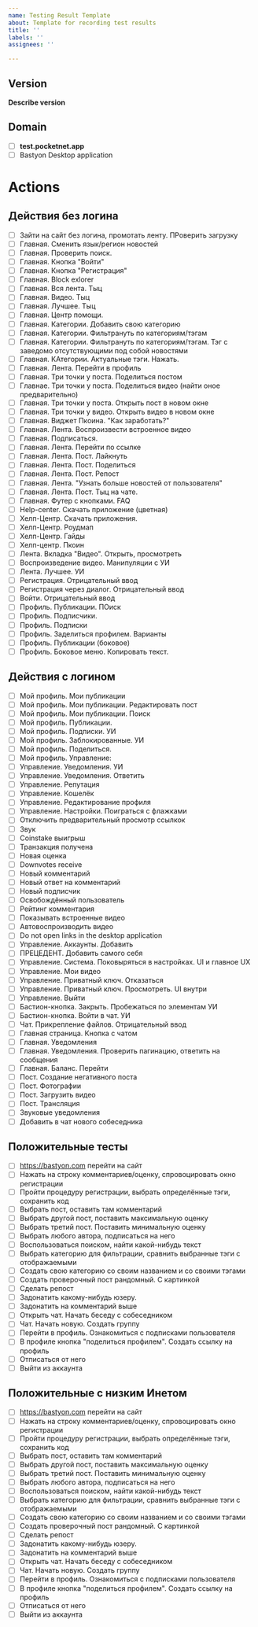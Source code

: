 ```yaml
---
name: Testing Result Template
about: Template for recording test results
title: ''
labels: ''
assignees: ''

---
```


Version
---
**Describe version**

Domain
---
- [ ] **test.pocketnet.app**
- [ ] Bastyon Desktop application

Actions
===

Действия без логина
---
- [ ] Зайти на сайт без логина, промотать ленту. ПРоверить загрузку
- [ ] Главная. Сменить язык/регион новостей
- [ ] Главная. Проверить поиск.
- [ ] Главная. Кнопка "Войти"
- [ ] Главная. Кнопка "Регистрация"
- [ ] Главная. Block exlorer
- [ ] Главная. Вся лента. Тыц
- [ ] Главная. Видео. Тыц
- [ ] Главная. Лучшее. Тыц
- [ ] Главная. Центр помощи.
- [ ] Главная. Категории. Добавить свою категорию
- [ ] Главная. Категории. Фильтрануть по категориям/тэгам
- [ ] Главная. Категории. Фильтрануть по категориям/тэгам. Тэг с заведомо отсутствующими под собой новостями
- [ ] Главная. КАтегории. Актуальные тэги. Нажать.
- [ ] Главная. Лента. Перейти в профиль
- [ ] Главная. Три точки у поста. Поделиться постом
- [ ] Главнае. Три точки у поста. Поделиться видео (найти оное предварительно)
- [ ] Главная. Три точки у поста. Открыть пост в новом окне
- [ ] Главная. Три точки у видео. Открыть видео в новом окне
- [ ] Главная. Виджет Пкоина. "Как заработать?"
- [ ] Главная. Лента. Воспроизвести встроенное видео
- [ ] Главная. Подписаться.
- [ ] Главная. Лента. Перейти по ссылке
- [ ] Главная. Лента. Пост. Лайкнуть
- [ ] Главная. Лента. Пост. Поделиться
- [ ] Главная. Лента. Пост. Репост
- [ ] Главная. Лента. "Узнать больше новостей от пользователя"
- [ ] Главная. Лента. Пост. Тыц на чате.
- [ ] Главная. Футер с кнопками. FAQ
- [ ] Help-center. Скачать приложение (цветная)
- [ ] Хелп-Центр. Скачать приложения.
- [ ] Хелп-Центр. Роудмап
- [ ] Хелп-Центр. Гайды
- [ ] Хелп-центр. Пкоин
- [ ] Лента. Вкладка "Видео". Открыть, просмотреть
- [ ] Воспроизведение видео. Манипуляции с УИ
- [ ] Лента. Лучшее. УИ
- [ ] Регистрация. Отрицательный ввод
- [ ] Регистрация через диалог. Отрицательный ввод
- [ ] Войти. Отрицательный ввод
- [ ] Профиль. Публикации. ПОиск
- [ ] Профиль. Подписчики. 
- [ ] Профиль. Подписки
- [ ] Профиль. Заделиться профилем. Варианты
- [ ] Профиль. Публикации (боковое)
- [ ] Профиль. Боковое меню. Копировать текст.

Действия с логином
---

- [ ] Мой профиль. Мои публикации
- [ ] Мой профиль. Мои публикации. Редактировать пост
- [ ] Мой профиль. Мои публикации. Поиск
- [ ] Мой профиль. Публикации. 
- [ ] Мой профиль. Подписки. УИ
- [ ] Мой профиль. Заблокированные. УИ
- [ ] Мой профиль. Поделиться.
- [ ] Мой профиль. Управление:
- [ ] Управление. Уведомления. УИ
- [ ] Управление. Уведомления. Ответить
- [ ] Управление. Репутация
- [ ] Управление. Кошелёк
- [ ] Управление. Редактирование профиля
- [ ] Управление. Настройки. Поиграться с флажками
- [ ] Отключить предварительный просмотр ссылкок
- [ ] Звук
- [ ] Coinstake выигрыш
- [ ] Транзакция получена
- [ ] Новая оценка
- [ ] Downvotes receive
- [ ] Новый комментарий
- [ ] Новый ответ на комментарий
- [ ] Новый подписчик
- [ ] Освобождённый пользователь
- [ ] Рейтинг комментария
- [ ] Показывать встроенные видео
- [ ] Автовоспроизводить видео
- [ ] Do not open links in the desktop application
- [ ] Управление. Аккаунты. Добавить
- [ ] ПРЕЦЕДЕНТ. Добавить самого себя
- [ ] Управление. Система. Поковыряться в настройках. UI и главное UX
- [ ] Управление. Мои видео
- [ ] Управление. Приватный ключ. Отказаться
- [ ] Управление. Приватный ключ. Просмотреть. UI внутри
- [ ] Управление. Выйти
- [ ] Бастион-кнопка. Закрыть. Пробежаться по элементам УИ
- [ ] Бастион-кнопка. Войти в чат. УИ
- [ ] Чат. Прикрепление файлов. Отрицательный ввод
- [ ] Главная страница. Кнопка с чатом
- [ ] Главная. Уведомления
- [ ] Главная. Уведомления. Проверить пагинацию, ответить на сообщения
- [ ] Главная. Баланс. Перейти
- [ ] Пост. Создание негативного поста
- [ ] Пост. Фотографии
- [ ] Пост. Загрузить видео
- [ ] Пост. Трансляция
- [ ] Звуковые уведомления
- [ ] Добавить в чат нового собеседника

Положительные тесты
---

- [ ] https://bastyon.com перейти на сайт
- [ ] Нажать на строку комментариев/оценку, спровоцировать окно регистрации
- [ ] Пройти процедуру регистрации, выбрать определённые тэги, сохранить код
- [ ] Выбрать пост, оставить там комментарий
- [ ] Выбрать другой пост, поставить максимальную оценку
- [ ] Выбрать третий пост. Поставить минимальную оценку
- [ ] Выбрать любого автора, подписаться на него
- [ ] Воспользоваться поиском, найти какой-нибудь текст
- [ ] Выбрать категорию для фильтрации, сравнить выбранные тэги с отображаемыми
- [ ] Создать свою категорию со своим названием и со своими тэгами
- [ ] Создать проверочный пост рандомный. С картинкой
- [ ] Сделать репост
- [ ] Задонатить какому-нибудь юзеру.
- [ ] Задонатить на комментарий выше
- [ ] Открыть чат. Начать беседу с собеседником
- [ ] Чат. Начать новую. Создать группу
- [ ] Перейти в профиль. Ознакомиться с подписками пользователя
- [ ] В профиле кнопка "поделиться профилем". Создать ссылку на профиль
- [ ] Отписаться от него
- [ ] Выйти из аккаунта

Положительные с низким Инетом
---
- [ ] https://bastyon.com перейти на сайт
- [ ] Нажать на строку комментариев/оценку, спровоцировать окно регистрации
- [ ] Пройти процедуру регистрации, выбрать определённые тэги, сохранить код
- [ ] Выбрать пост, оставить там комментарий
- [ ] Выбрать другой пост, поставить максимальную оценку
- [ ] Выбрать третий пост. Поставить минимальную оценку
- [ ] Выбрать любого автора, подписаться на него
- [ ] Воспользоваться поиском, найти какой-нибудь текст
- [ ] Выбрать категорию для фильтрации, сравнить выбранные тэги с отображаемыми
- [ ] Создать свою категорию со своим названием и со своими тэгами
- [ ] Создать проверочный пост рандомный. С картинкой
- [ ] Сделать репост
- [ ] Задонатить какому-нибудь юзеру.
- [ ] Задонатить на комментарий выше
- [ ] Открыть чат. Начать беседу с собеседником
- [ ] Чат. Начать новую. Создать группу
- [ ] Перейти в профиль. Ознакомиться с подписками пользователя
- [ ] В профиле кнопка "поделиться профилем". Создать ссылку на профиль
- [ ] Отписаться от него
- [ ] Выйти из аккаунта
